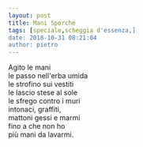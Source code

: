 ```yaml
---
layout: post
title: Mani Sporche
tags: [speciale,scheggia d'essenza,]
date: 2018-10-31 08:21:04
author: pietro
---
```

Agito le mani<br/>le passo nell'erba umida<br/>le strofino sui vestiti<br/>le lascio stese al sole<br/>le sfrego contro i muri<br/>intonaci, graffiti,<br/>mattoni gessi e marmi<br/>fino a che non ho<br/>più mani da lavarmi.
